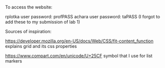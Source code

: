To access the website:

rplotka user password: profPASS
 achara user password: taPASS
(I forgot to add these to my submission of lab 1)

Sources of inspiration:

https://developer.mozilla.org/en-US/docs/Web/CSS/fit-content_function
  explains grid and its css properties

https://www.compart.com/en/unicode/U+25CF
  symbol that I use for list markers